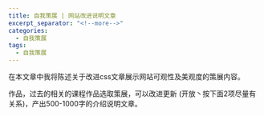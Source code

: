 ```yaml
---
title: 自我策展 | 网站改进说明文章
excerpt_separator: "<!--more-->"
categories:
  - 自我策展
tags:
  - 自我策展
---
```


在本文章中我将陈述关于改进css文章展示网站可观性及美观度的策展内容。

<!--more-->

作品，过去的相关的课程作品选取策展，可以改进更新 (开放丶按下面2项尽量有关系)，产出500-1000字的介绍说明文章。